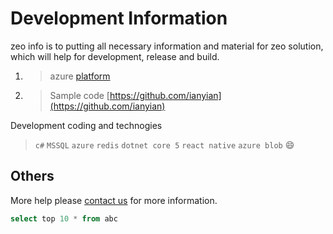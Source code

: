 # Development Information

zeo info is to putting all necessary information and material for zeo solution, which will help for development, release and build.

1. > azure [platform](https://portal.azure.com)
2. > Sample code [https://github.com/ianyian](https://github.com/ianyian)

Development coding and technogies
> `c#`  `MSSQL` `azure`  `redis` `dotnet core 5` `react native` `azure blob` :smile:



## Others 

More help please [contact  us](mailto:info@zebralinetech.com)  for more information.

```sql
select top 10 * from abc
```

